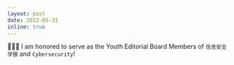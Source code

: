 ```yaml
---
layout: post
date: 2022-05-31
inline: true
---
```


🎉🎉🎉 I am honored to serve as the Youth Editorial Board Members of `信息安全学报` and `Cybersecurity`!